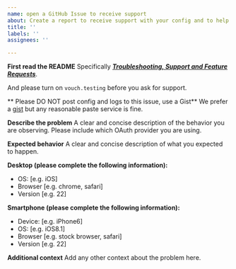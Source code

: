```yaml
---
name: open a GitHub Issue to receive support
about: Create a report to receive support with your config and to help us improve
title: ''
labels: ''
assignees: ''

---
```


**First read the README**
Specifically ***[Troubleshooting, Support and Feature Requests](https://github.com/vouch/vouch-proxy#troubleshooting-support-and-feature-requests-read-this-before-submitting-an-issue-at-github)***.

And please turn on `vouch.testing` before you ask for support.



** Please DO NOT post config and logs to this issue,  use a Gist**
We prefer a [gist](https://gist.github.com/) but any reasonable paste service is fine.

**Describe the problem**
A clear and concise description of the behavior you are observing.
Please include which OAuth provider you are using.

**Expected behavior**
A clear and concise description of what you expected to happen.

**Desktop (please complete the following information):**
 - OS: [e.g. iOS]
 - Browser [e.g. chrome, safari]
 - Version [e.g. 22]

**Smartphone (please complete the following information):**
 - Device: [e.g. iPhone6]
 - OS: [e.g. iOS8.1]
 - Browser [e.g. stock browser, safari]
 - Version [e.g. 22]

**Additional context**
Add any other context about the problem here.
